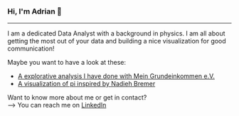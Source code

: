 ### Hi, I'm Adrian 👋
___
I am a dedicated Data Analyst with a background in physics. I am all about getting the most out of your data and building a nice visualization for good communication!

Maybe you want to have a look at these:
- [A explorative analysis I have done with Mein Grundeinkommen e.V.](https://nbviewer.jupyter.org/github/adrian-baumann/basic-income-explorative-analysis/blob/master/analysis.ipynb?flush_cache=false)
- [A visualization of pi inspired by Nadieh Bremer](https://github.com/adrian-baumann/visualizing_pi)

Want to know more about me or get in contact? <br>
--> You can reach me on [LinkedIn](https://www.linkedin.com/in/adrianbaumann/)
